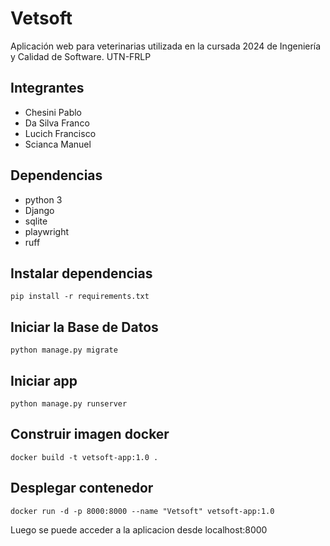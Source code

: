 # Vetsoft

Aplicación web para veterinarias utilizada en la cursada 2024 de Ingeniería y Calidad de Software. UTN-FRLP

## Integrantes

- Chesini Pablo
- Da Silva Franco
- Lucich Francisco
- Scianca Manuel

## Dependencias

- python 3
- Django
- sqlite
- playwright
- ruff

## Instalar dependencias

`pip install -r requirements.txt`

## Iniciar la Base de Datos

`python manage.py migrate`

## Iniciar app

`python manage.py runserver`

## Construir imagen docker

`docker build -t vetsoft-app:1.0 .`

## Desplegar contenedor

`docker run -d -p 8000:8000 --name "Vetsoft" vetsoft-app:1.0`

Luego se puede acceder a la aplicacion desde localhost:8000

